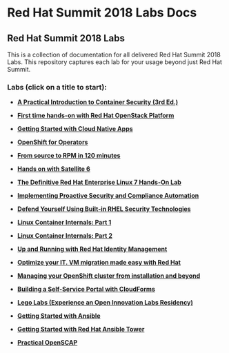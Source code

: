 # Red Hat Summit 2018 Labs Docs

## Red Hat Summit 2018 Labs 

This is a collection of documentation for all delivered Red Hat Summit 2018 Labs. This repository captures
each lab for your usage beyond just Red Hat Summit.

### Labs (click on a title to start):

 - [**A Practical Introduction to Container Security (3rd Ed.)**](rhsummitlabs/A_Practical_Introduction_to_Container_Security/README.md)

 - [**First time hands-on with Red Hat OpenStack Platform**](rhsummitlabs/First_time_hands_on_with_Red_Hat_OpenStack_Platform/README.md)

 - [**Getting Started with Cloud Native Apps**](rhsummitlabs/Getting_Started_with_Cloud_Native_Apps/README.md)

 - [**OpenShift for Operators**](rhsummitlabs/OpenShift_for_Operators/README.md)

 - [**From source to RPM in 120 minutes**](rhsummitlabs/From_Source_to_RPM_in_120_Minutes/README.md)

 - [**Hands on with Satellite 6**](rhsummitlabs/Hands_on_with_Satellite_6/README.md)

 - [**The Definitive Red Hat Enterprise Linux 7 Hands-On Lab**](rhsummitlabs/The_Definitive_Red_Hat_Enterprise_Linux_7_Hands_On_Lab/README.md)

 - [**Implementing Proactive Security and Compliance Automation**](rhsummitlabs/Implementing_Proactive_Security_and_Compliance_Automation/README.md)

 - [**Defend Yourself Using Built-in RHEL Security Technologies**](rhsummitlabs/Defend_Yourself_Using_Built_in_RHEL_Security_Technologies/README.md)

 - [**Linux Container Internals: Part 1**](rhsummitlabs/Linux_Container_Internals:_Part_1/README.md)
 
 - [**Linux Container Internals: Part 2**](rhsummitlabs/Linux_Container_Internals:_Part_2/README.md)

 - [**Up and Running with Red Hat Identity Management**](rhsummitlabs/Up_and_Running_with_Red_Hat_Identity_Management/README.md)

 - [**Optimize your IT. VM migration made easy with Red Hat**](rhsummitlabs/Optimize_your_IT_VM_migration_made_easy_with_Red_Hat/README.md)

 - [**Managing your OpenShift cluster from installation and beyond**](rhsummitlabs/Managing_your_OpenShift_cluster_from_installation_and_beyond/README.md)

 - [**Building a Self-Service Portal with CloudForms**](rhsummitlabs/Building_a_Self_Service_Portal_with_CloudForms/README.md)

 - [**Lego Labs (Experience an Open Innovation Labs Residency)**](rhsummitlabs/Lego_Labs/README.md)

 - [**Getting Started with Ansible**](rhsummitlabs/Getting_Started_with_Ansible/README.md)

 - [**Getting Started with Red Hat Ansible Tower**](rhsummitlabs/Getting_Started_with_Red_Hat_Ansible_Tower/README.md)

 - [**Practical OpenSCAP**](rhsummitlabs/Practical_OpenSCAP/README.md)




